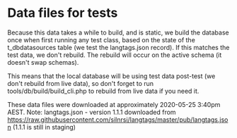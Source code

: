 # Data files for tests

Because this data takes a while to build, and is static, we build the database once when first running any test class, based on the state of the t_dbdatasources table (we test the langtags.json record). If this matches the test data, we don't rebuild. The rebuild will occur on the active schema (it doesn't swap schemas).

This means that the local database will be using test data post-test (we don't rebuild from live data), so don't forget to run tools/db/build/build_cli.php to rebuild from live data if you need it.

These data files were downloaded at approximately 2020-05-25 3:40pm AEST.
Note: langtags.json - version 1.1.1 downloaded from https://raw.githubusercontent.com/silnrsi/langtags/master/pub/langtags.json (1.1.1 is still in staging)
